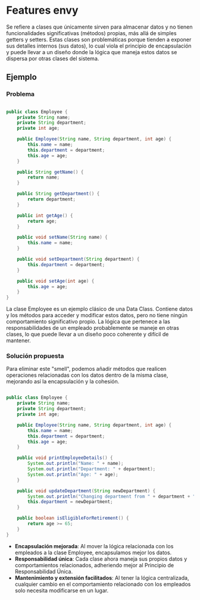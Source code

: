 # Features envy

Se refiere a clases que únicamente sirven para almacenar datos y no tienen funcionalidades significativas (métodos) propias, más allá de simples getters y setters. Estas clases son problemáticas porque tienden a exponer sus detalles internos (sus datos), lo cual viola el principio de encapsulación y puede llevar a un diseño donde la lógica que maneja estos datos se dispersa por otras clases del sistema.

## Ejemplo

### Problema

```java

public class Employee {
    private String name;
    private String department;
    private int age;

    public Employee(String name, String department, int age) {
        this.name = name;
        this.department = department;
        this.age = age;
    }

    public String getName() {
        return name;
    }

    public String getDepartment() {
        return department;
    }

    public int getAge() {
        return age;
    }

    public void setName(String name) {
        this.name = name;
    }

    public void setDepartment(String department) {
        this.department = department;
    }

    public void setAge(int age) {
        this.age = age;
    }
}

```

La clase Employee es un ejemplo clásico de una Data Class. Contiene datos y los métodos para acceder y modificar estos datos, pero no tiene ningún comportamiento significativo propio. La lógica que pertenece a las responsabilidades de un empleado probablemente se maneje en otras clases, lo que puede llevar a un diseño poco coherente y difícil de mantener.

### Solución propuesta

Para eliminar este "smell", podemos añadir métodos que realicen operaciones relacionadas con los datos dentro de la misma clase, mejorando así la encapsulación y la cohesión.

```java

public class Employee {
    private String name;
    private String department;
    private int age;

    public Employee(String name, String department, int age) {
        this.name = name;
        this.department = department;
        this.age = age;
    }

    public void printEmployeeDetails() {
        System.out.println("Name: " + name);
        System.out.println("Department: " + department);
        System.out.println("Age: " + age);
    }

    public void updateDepartment(String newDepartment) {
        System.out.println("Changing department from " + department + " to " + newDepartment);
        this.department = newDepartment;
    }

    public boolean isEligibleForRetirement() {
        return age >= 65;
    }
}

```

- **Encapsulación mejorada**: Al mover la lógica relacionada con los empleados a la clase Employee, encapsulamos mejor los datos.
- **Responsabilidad única**: Cada clase ahora maneja sus propios datos y comportamientos relacionados, adheriendo mejor al Principio de Responsabilidad Única.
- **Mantenimiento y extensión facilitados**: Al tener la lógica centralizada, cualquier cambio en el comportamiento relacionado con los empleados solo necesita modificarse en un lugar.
